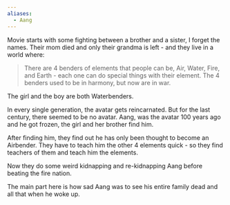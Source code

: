 ```yaml
---
aliases:
  - Aang
---
```


Movie starts with some fighting between a brother and a sister, I forget the names. Their mom died and only their grandma is left - and they live in a world where:

> There are 4 benders of elements that people can be, Air, Water, Fire, and Earth - each one can do special things with their element. The 4 benders used to be in harmony, but now are in war.

The girl and the boy are both Waterbenders.

In every single generation, the avatar gets reincarnated. But for the last century, there seemed to be no avatar. Aang, was the avatar 100 years ago and he got frozen, the girl and her brother find him.

After finding him, they find out he has only been thought to become an Airbender. They have to teach him the other 4 elements quick - so they find teachers of them and teach him the elements.

Now they do some weird kidnapping and re-kidnapping Aang before beating the fire nation.

The main part here is how sad Aang was to see his entire family dead and all that when he woke up.
